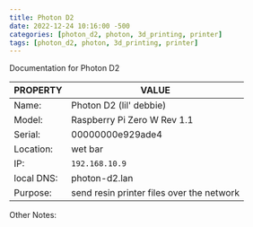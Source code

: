 ```yaml
---
title: Photon D2
date: 2022-12-24 10:16:00 -500
categories: [photon_d2, photon, 3d_printing, printer]
tags: [photon_d2, photon, 3d_printing, printer]
---
```


Documentation for Photon D2

| PROPERTY   | VALUE                                     |
| ---------- | ----------------------------------------- |
| Name:      | Photon D2 (lil' debbie)                   |
| Model:     | Raspberry Pi Zero W Rev 1.1               |
| Serial:    | 00000000e929ade4                          |
| Location:  | wet bar                                   |
| IP:        | `192.168.10.9`                            |
| local DNS: | photon-d2.lan                             |
| Purpose:   | send resin printer files over the network |

Other Notes:

